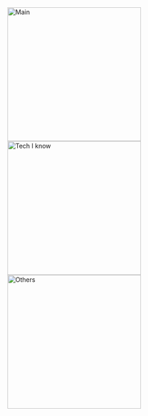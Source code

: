 <img src="https://github.com/TopoChigga/profile/blob/main/myFile12-5-2023_22523_PM.gif" alt="Main" width="300"/>
<img src="https://github.com/TopoChigga/profile/blob/main/myFile12-5-2023_32148_PM.gif" alt="Tech I know" width="300"/>
<img src="https://github.com/TopoChigga/profile/blob/main/myFile12-5-2023_25539_PM.gif" alt="Others" width="300"/>
